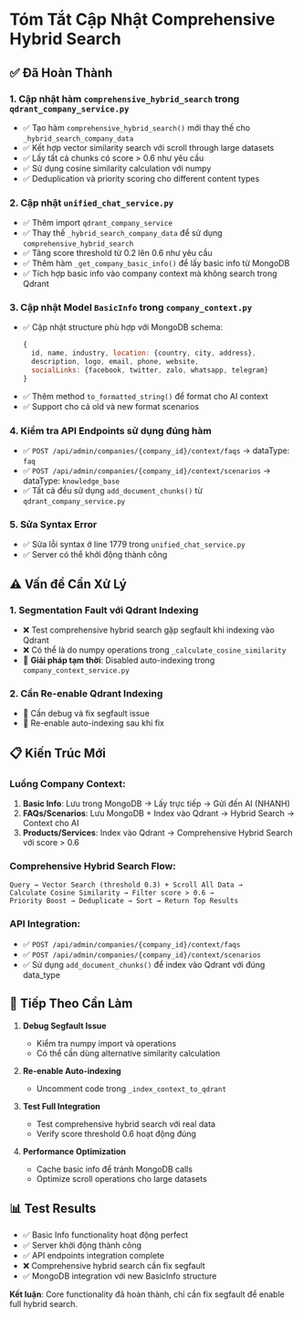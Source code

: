 # Tóm Tắt Cập Nhật Comprehensive Hybrid Search

## ✅ Đã Hoàn Thành

### 1. **Cập nhật hàm `comprehensive_hybrid_search` trong `qdrant_company_service.py`**
- ✅ Tạo hàm `comprehensive_hybrid_search()` mới thay thế cho `_hybrid_search_company_data`
- ✅ Kết hợp vector similarity search với scroll through large datasets
- ✅ Lấy tất cả chunks có score > 0.6 như yêu cầu
- ✅ Sử dụng cosine similarity calculation với numpy
- ✅ Deduplication và priority scoring cho different content types

### 2. **Cập nhật `unified_chat_service.py`**
- ✅ Thêm import `qdrant_company_service` 
- ✅ Thay thế `_hybrid_search_company_data` để sử dụng `comprehensive_hybrid_search`
- ✅ Tăng score threshold từ 0.2 lên 0.6 như yêu cầu
- ✅ Thêm hàm `_get_company_basic_info()` để lấy basic info từ MongoDB
- ✅ Tích hợp basic info vào company context mà không search trong Qdrant

### 3. **Cập nhật Model `BasicInfo` trong `company_context.py`**
- ✅ Cập nhật structure phù hợp với MongoDB schema:
  ```javascript
  {
    id, name, industry, location: {country, city, address}, 
    description, logo, email, phone, website,
    socialLinks: {facebook, twitter, zalo, whatsapp, telegram}
  }
  ```
- ✅ Thêm method `to_formatted_string()` để format cho AI context
- ✅ Support cho cả old và new format scenarios

### 4. **Kiểm tra API Endpoints sử dụng đúng hàm**
- ✅ `POST /api/admin/companies/{company_id}/context/faqs` → dataType: `faq`
- ✅ `POST /api/admin/companies/{company_id}/context/scenarios` → dataType: `knowledge_base`
- ✅ Tất cả đều sử dụng `add_document_chunks()` từ `qdrant_company_service.py`

### 5. **Sửa Syntax Error**
- ✅ Sửa lỗi syntax ở line 1779 trong `unified_chat_service.py`
- ✅ Server có thể khởi động thành công

## ⚠️ Vấn đề Cần Xử Lý

### 1. **Segmentation Fault với Qdrant Indexing**
- ❌ Test comprehensive hybrid search gặp segfault khi indexing vào Qdrant
- ❌ Có thể là do numpy operations trong `_calculate_cosine_similarity`
- 🔧 **Giải pháp tạm thời**: Disabled auto-indexing trong `company_context_service.py`

### 2. **Cần Re-enable Qdrant Indexing**
- 🔄 Cần debug và fix segfault issue
- 🔄 Re-enable auto-indexing sau khi fix

## 📋 Kiến Trúc Mới

### **Luồng Company Context:**
1. **Basic Info**: Lưu trong MongoDB → Lấy trực tiếp → Gửi đến AI (NHANH)
2. **FAQs/Scenarios**: Lưu MongoDB + Index vào Qdrant → Hybrid Search → Context cho AI
3. **Products/Services**: Index vào Qdrant → Comprehensive Hybrid Search với score > 0.6

### **Comprehensive Hybrid Search Flow:**
```
Query → Vector Search (threshold 0.3) + Scroll All Data → 
Calculate Cosine Similarity → Filter score > 0.6 → 
Priority Boost → Deduplicate → Sort → Return Top Results
```

### **API Integration:**
- ✅ `POST /api/admin/companies/{company_id}/context/faqs` 
- ✅ `POST /api/admin/companies/{company_id}/context/scenarios`
- ✅ Sử dụng `add_document_chunks()` để index vào Qdrant với đúng data_type

## 🔄 Tiếp Theo Cần Làm

1. **Debug Segfault Issue**
   - Kiểm tra numpy import và operations
   - Có thể cần dùng alternative similarity calculation
   
2. **Re-enable Auto-indexing**
   - Uncomment code trong `_index_context_to_qdrant`
   
3. **Test Full Integration**
   - Test comprehensive hybrid search với real data
   - Verify score threshold 0.6 hoạt động đúng
   
4. **Performance Optimization**
   - Cache basic info để tránh MongoDB calls
   - Optimize scroll operations cho large datasets

## 📊 Test Results

- ✅ Basic Info functionality hoạt động perfect
- ✅ Server khởi động thành công
- ✅ API endpoints integration complete
- ❌ Comprehensive hybrid search cần fix segfault
- ✅ MongoDB integration với new BasicInfo structure

**Kết luận**: Core functionality đã hoàn thành, chỉ cần fix segfault để enable full hybrid search.
